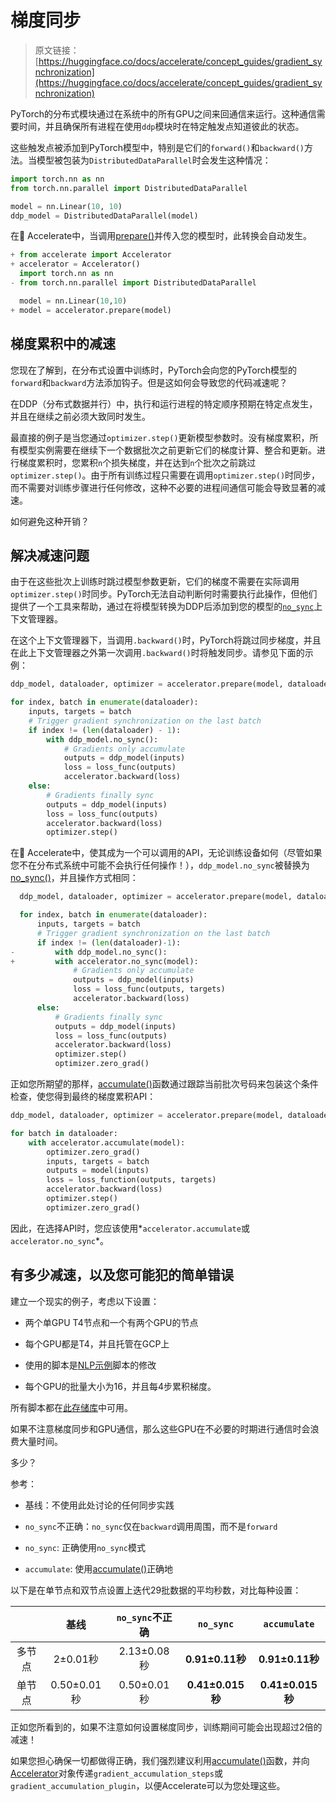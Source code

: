 # 梯度同步

> 原文链接：[https://huggingface.co/docs/accelerate/concept_guides/gradient_synchronization](https://huggingface.co/docs/accelerate/concept_guides/gradient_synchronization)

PyTorch的分布式模块通过在系统中的所有GPU之间来回通信来运行。这种通信需要时间，并且确保所有进程在使用`ddp`模块时在特定触发点知道彼此的状态。

这些触发点被添加到PyTorch模型中，特别是它们的`forward()`和`backward()`方法。当模型被包装为`DistributedDataParallel`时会发生这种情况：

```py
import torch.nn as nn
from torch.nn.parallel import DistributedDataParallel

model = nn.Linear(10, 10)
ddp_model = DistributedDataParallel(model)
```

在🤗 Accelerate中，当调用[prepare()](/docs/accelerate/v0.27.2/en/package_reference/accelerator#accelerate.Accelerator.prepare)并传入您的模型时，此转换会自动发生。

```py
+ from accelerate import Accelerator
+ accelerator = Accelerator()
  import torch.nn as nn
- from torch.nn.parallel import DistributedDataParallel

  model = nn.Linear(10,10)
+ model = accelerator.prepare(model)
```

## 梯度累积中的减速

您现在了解到，在分布式设置中训练时，PyTorch会向您的PyTorch模型的`forward`和`backward`方法添加钩子。但是这如何会导致您的代码减速呢？

在DDP（分布式数据并行）中，执行和运行进程的特定顺序预期在特定点发生，并且在继续之前必须大致同时发生。

最直接的例子是当您通过`optimizer.step()`更新模型参数时。没有梯度累积，所有模型实例需要在继续下一个数据批次之前更新它们的梯度计算、整合和更新。进行梯度累积时，您累积`n`个损失梯度，并在达到`n`个批次之前跳过`optimizer.step()`。由于所有训练过程只需要在调用`optimizer.step()`时同步，而不需要对训练步骤进行任何修改，这种不必要的进程间通信可能会导致显著的减速。

如何避免这种开销？

## 解决减速问题

由于在这些批次上训练时跳过模型参数更新，它们的梯度不需要在实际调用`optimizer.step()`时同步。PyTorch无法自动判断何时需要执行此操作，但他们提供了一个工具来帮助，通过在将模型转换为DDP后添加到您的模型的[`no_sync`](https://pytorch.org/docs/stable/generated/torch.nn.parallel.DistributedDataParallel.html#torch.nn.parallel.DistributedDataParallel.no_sync)上下文管理器。

在这个上下文管理器下，当调用`.backward()`时，PyTorch将跳过同步梯度，并且在此上下文管理器之外第一次调用`.backward()`时将触发同步。请参见下面的示例：

```py
ddp_model, dataloader, optimizer = accelerator.prepare(model, dataloader, optimizer)

for index, batch in enumerate(dataloader):
    inputs, targets = batch
    # Trigger gradient synchronization on the last batch
    if index != (len(dataloader) - 1):
        with ddp_model.no_sync():
            # Gradients only accumulate
            outputs = ddp_model(inputs)
            loss = loss_func(outputs)
            accelerator.backward(loss)
    else:
        # Gradients finally sync
        outputs = ddp_model(inputs)
        loss = loss_func(outputs)
        accelerator.backward(loss)
        optimizer.step()
```

在🤗 Accelerate中，使其成为一个可以调用的API，无论训练设备如何（尽管如果您不在分布式系统中可能不会执行任何操作！），`ddp_model.no_sync`被替换为[no_sync()](/docs/accelerate/v0.27.2/en/package_reference/accelerator#accelerate.Accelerator.no_sync)，并且操作方式相同：

```py
  ddp_model, dataloader, optimizer = accelerator.prepare(model, dataloader, optimizer)

  for index, batch in enumerate(dataloader):
      inputs, targets = batch
      # Trigger gradient synchronization on the last batch
      if index != (len(dataloader)-1):
-         with ddp_model.no_sync():
+         with accelerator.no_sync(model):
              # Gradients only accumulate
              outputs = ddp_model(inputs)
              loss = loss_func(outputs, targets)
              accelerator.backward(loss)
      else:
          # Gradients finally sync
          outputs = ddp_model(inputs)
          loss = loss_func(outputs)
          accelerator.backward(loss)
          optimizer.step()
          optimizer.zero_grad()
```

正如您所期望的那样，[accumulate()](/docs/accelerate/v0.27.2/en/package_reference/accelerator#accelerate.Accelerator.accumulate)函数通过跟踪当前批次号码来包装这个条件检查，使您得到最终的梯度累积API：

```py
ddp_model, dataloader, optimizer = accelerator.prepare(model, dataloader, optimizer)

for batch in dataloader:
    with accelerator.accumulate(model):
        optimizer.zero_grad()
        inputs, targets = batch
        outputs = model(inputs)
        loss = loss_function(outputs, targets)
        accelerator.backward(loss)
        optimizer.step()
        optimizer.zero_grad()
```

因此，在选择API时，您应该使用*`accelerator.accumulate`或`accelerator.no_sync`*。

## 有多少减速，以及您可能犯的简单错误

建立一个现实的例子，考虑以下设置：

+   两个单GPU T4节点和一个有两个GPU的节点

+   每个GPU都是T4，并且托管在GCP上

+   使用的脚本是[NLP示例](https://github.com/muellerzr/timing_experiments/blob/main/baseline.py)脚本的修改

+   每个GPU的批量大小为16，并且每4步累积梯度。

所有脚本都在[此存储库](https://github.com/muellerzr/timing_experiments)中可用。

如果不注意梯度同步和GPU通信，那么这些GPU在不必要的时期进行通信时会浪费大量时间。

多少？

参考：

+   基线：不使用此处讨论的任何同步实践

+   `no_sync`不正确：`no_sync`仅在`backward`调用周围，而不是`forward`

+   `no_sync`: 正确使用`no_sync`模式

+   `accumulate`: 使用[accumulate()](/docs/accelerate/v0.27.2/en/package_reference/accelerator#accelerate.Accelerator.accumulate)正确地

以下是在单节点和双节点设置上迭代29批数据的平均秒数，对比每种设置：

|  | 基线 | `no_sync`不正确 | `no_sync` | `accumulate` |
| :-: | :-: | :-: | :-: | :-: |
| 多节点 | 2±0.01秒 | 2.13±0.08秒 | **0.91±0.11秒** | **0.91±0.11秒** |
| 单节点 | 0.50±0.01秒 | 0.50±0.01秒 | **0.41±0.015秒** | **0.41±0.015秒** |

正如您所看到的，如果不注意如何设置梯度同步，训练期间可能会出现超过2倍的减速！

如果您担心确保一切都做得正确，我们强烈建议利用[accumulate()](/docs/accelerate/v0.27.2/en/package_reference/accelerator#accelerate.Accelerator.accumulate)函数，并向[Accelerator](/docs/accelerate/v0.27.2/en/package_reference/accelerator#accelerate.Accelerator)对象传递`gradient_accumulation_steps`或`gradient_accumulation_plugin`，以便Accelerate可以为您处理这些。
